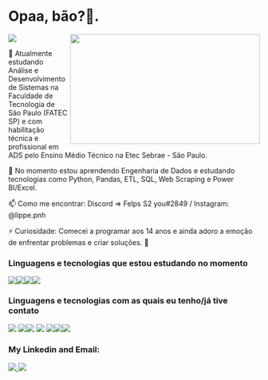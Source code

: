 # Opaa, bão?👋.

<img src="https://img.shields.io/badge/Procurando%20Estágio-32CD32?style=for-the-badge&logo=Handshake&logoColor=white">

<img align="right" src="https://media1.giphy.com/media/13HgwGsXF0aiGY/giphy.gif" width="380" height="220">

🔭 Atualmente estudando Análise e Desenvolvimento de Sistemas na Faculdade de Tecnologia de São Paulo (FATEC SP) e com habilitação técnica e profissional em ADS pelo Ensino Médio Técnico na Etec Sebrae - São Paulo.

🌱 No momento estou aprendendo Engenharia de Dados e estudando tecnologias como Python, Pandas, ETL, SQL, Web Scraping e Power BI/Excel.

📫 Como me encontrar: Discord => Felps S2 you#2849 / Instagram: @lippe.pnh

⚡ Curiosidade: Comecei a programar aos 14 anos e ainda adoro a emoção de enfrentar problemas e criar soluções. 🚀

###  Linguagens e tecnologias que estou estudando no momento

<img src="https://img.shields.io/badge/Python-3776AB?style=for-the-badge&logo=python&logoColor=white"><img src="https://img.shields.io/badge/Pandas-150458?style=for-the-badge&logo=pandas&logoColor=white"><img src="https://img.shields.io/badge/SQL-4479A1?style=for-the-badge&logo=postgresql&logoColor=white"><img src="https://img.shields.io/badge/Power%20BI-F2C811?style=for-the-badge&logo=powerbi&logoColor=black">

###  Linguagens e tecnologias com as quais eu tenho/já tive contato

<img src="https://img.shields.io/badge/HTML5-E34F26?style=for-the-badge&logo=html5&logoColor=white"> <img src="https://img.shields.io/badge/CSS3-1572B6?style=for-the-badge&logo=css3&logoColor=white"><img src="https://img.shields.io/badge/JavaScript-F7DF1E?style=for-the-badge&logo=javascript&logoColor=black">
<img src="https://img.shields.io/badge/PHP-777BB4?style=for-the-badge&logo=php&logoColor=white"> <img src="https://img.shields.io/badge/MySQL-00000F?style=for-the-badge&logo=mysql&logoColor=white"><img src="https://img.shields.io/badge/Git-F05032?style=for-the-badge&logo=git&logoColor=white"><img src="https://img.shields.io/badge/C%23-239120?style=for-the-badge&logo=c-sharp&logoColor=white">

### My Linkedin and Email:
<a href="https://www.linkedin.com/in/felippe-pinheiro-87488b220/" target="_blank">
  <img src="https://img.shields.io/badge/LinkedIn-0077B5?style=for-the-badge&logo=linkedin&logoColor=white">
</a>
<a href="mailto:santospinheiro31@outlook.com">
  <img src="https://img.shields.io/badge/Email-0078D4?style=for-the-badge&logo=microsoft-outlook&logoColor=white">
</a>





